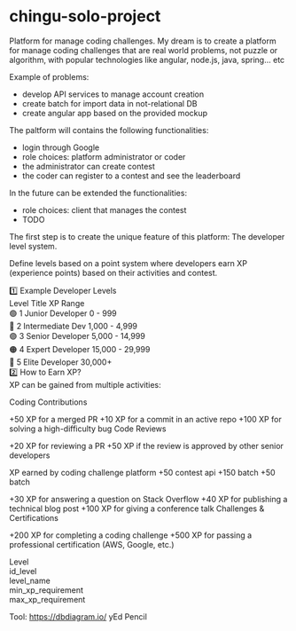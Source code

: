 # chingu-solo-project


Platform for manage coding challenges.
My dream is to create a platform for manage coding challenges that are real world problems, not puzzle or algorithm, with popular technologies like angular, node.js, java, spring... etc

Example of problems:
- develop API services to manage account creation
- create batch for import data in not-relational DB
- create angular app based on the provided mockup


The paltform will contains the following functionalities:
- login through Google
- role choices: platform administrator or coder
- the administrator can create contest
- the coder can register to a contest and see the leaderboard



In the future can be extended the functionalities:
- role choices: client that manages the contest
- TODO

The first step is to create the unique feature of this platform:
The developer level system.

Define levels based on a point system where developers earn XP (experience points) based on their activities and contest.

1️⃣ Example Developer Levels<br>
Level Title XP Range<br>
🟢 1 Junior Developer 0 - 999<br>
🔵 2 Intermediate Dev 1,000 - 4,999<br>
🟣 3 Senior Developer 5,000 - 14,999<br>
🟠 4 Expert Developer 15,000 - 29,999<br>
🔴 5 Elite Developer 30,000+<br>
2️⃣ How to Earn XP?<br>
XP can be gained from multiple activities:<br>

Coding Contributions

+50 XP for a merged PR
+10 XP for a commit in an active repo
+100 XP for solving a high-difficulty bug
Code Reviews

+20 XP for reviewing a PR
+50 XP if the review is approved by other senior developers

XP earned by coding challenge platform
+50 contest api
+150 batch
+50 batch

+30 XP for answering a question on Stack Overflow +40 XP for publishing a technical blog post +100 XP for giving a conference talk Challenges & Certifications

+200 XP for completing a coding challenge +500 XP for passing a professional certification (AWS, Google, etc.)


Level<br>
id_level<br>
level_name<br>
min_xp_requirement<br>
max_xp_requirement<br>




Tool:
https://dbdiagram.io/
yEd
Pencil



